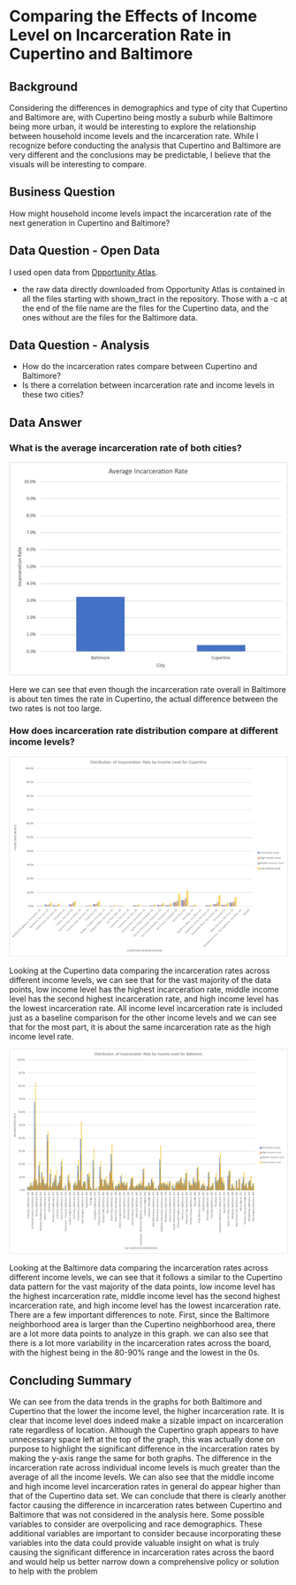 # Comparing the Effects of Income Level on Incarceration Rate in Cupertino and Baltimore
## Background
Considering the differences in demographics and type of city that Cupertino and Baltimore are, with Cupertino being mostly a suburb while Baltimore being more urban, it would be interesting to explore the relationship between household income levels and the incarceration rate. While I recognize before conducting the analysis that Cupertino and Baltimore are very different and the conclusions may be predictable, I believe that the visuals will be interesting to compare.
## Business Question
How might household income levels impact the incarceration rate of the next generation in Cupertino and Baltimore?
## Data Question - Open Data
I used open data from [Opportunity Atlas](https://www.opportunityatlas.org).
 - the raw data directly downloaded from Opportunity Atlas is contained in all the files starting with shown_tract in the repository. Those with a -c at the end of the file name are the files for the Cupertino data, and the ones without are the files for the Baltimore data.
## Data Question - Analysis
 - How do the incarceration rates compare between Cupertino and Baltimore?
 - Is there a correlation between incarceration rate and income levels in these two cities?
## Data Answer
### What is the average incarceration rate of both cities?

![alt text](https://github.com/angelali1479/comparing-cupertino-baltimore-incarceration-rate/blob/master/cup-balt.png)

Here we can see that even though the incarceration rate overall in Baltimore is about ten times the rate in Cupertino, the actual difference between the two rates is not too large.

### How does incarceration rate distribution compare at different income levels?

![alt text](https://github.com/angelali1479/comparing-cupertino-baltimore-incarceration-rate/blob/master/cupertino.png)

Looking at the Cupertino data comparing the incarceration rates across different income levels, we can see that for the vast majority of the data points, low income level has the highest incarceration rate, middle income level has the second highest incarceration rate, and high income level has the lowest incarceration rate. All income level incarceration rate is included just as a baseline comparison for the other income levels and we can see that for the most part, it is about the same incarceration rate as the high income level rate.

![alt text](https://github.com/angelali1479/comparing-cupertino-baltimore-incarceration-rate/blob/master/baltimore.png)

Looking at the Baltimore data comparing the incarceration rates across different income levels, we can see that it follows a similar to the Cupertino data pattern for the vast majority of the data points, low income level has the highest incarceration rate, middle income level has the second highest incarceration rate, and high income level has the lowest incarceration rate. There are a few important differences to note. First, since the Baltimore neighborhood area is larger than the Cupertino neighborhood area, there are a lot more data points to analyze in this graph. we can also see that there is a lot more variability in the incarceration rates across the board, with the highest being in the 80-90% range and the lowest in the 0s.

## Concluding Summary
We can see from the data trends in the graphs for both Baltimore and Cupertino that the lower the income level, the higher incarceration rate. It is clear that income level does indeed make a sizable impact on incarceration rate regardless of location. Although the Cupertino graph appears to have unnecessary space left at the top of the graph, this was actually done on purpose to highlight the significant difference in the incarceration rates by making the y-axis range the same for both graphs. The difference in the incarceration rate across individual income levels is much greater than the average of all the income levels. We can also see that the middle income and high income level incarceration rates in general do appear higher than that of the Cupertino data set. We can conclude that there is clearly another factor causing the difference in incarceration rates between Cupertino and Baltimore that was not considered in the analysis here. Some possible variables to consider are overpolicing and race demographics. These additional variables are important to consider because incorporating these variables into the data could provide valuable insight on what is truly causing the significant difference in incarceration rates across the baord and would help us better narrow down a comprehensive policy or solution to help with the problem
